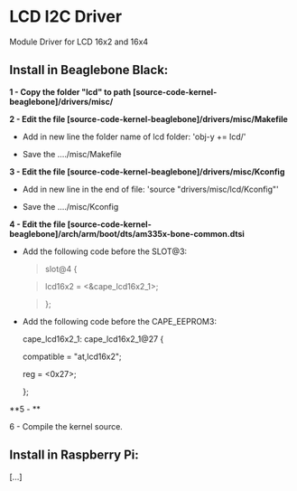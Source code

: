 LCD I2C Driver
===============

Module Driver for LCD 16x2 and 16x4



Install in Beaglebone Black:
-----------------
**1 - Copy the folder "lcd" to path [source-code-kernel-beaglebone]/drivers/misc/**

**2 - Edit the file [source-code-kernel-beaglebone]/drivers/misc/Makefile**

- Add in new line the folder name of lcd folder: 'obj-y   += lcd/'
  
- Save the ..../misc/Makefile
  
**3 - Edit the file [source-code-kernel-beaglebone]/drivers/misc/Kconfig**

- Add in new line in the end of file: 'source "drivers/misc/lcd/Kconfig"'
  
- Save the ..../misc/Kconfig

**4 - Edit the file [source-code-kernel-beaglebone]/arch/arm/boot/dts/am335x-bone-common.dtsi**

- Add the following code before the SLOT@3:

  >slot@4 {
  
  > lcd16x2 = <&cape_lcd16x2_1>;
  
  >};
  
- Add the following code before the CAPE_EEPROM3:

  cape_lcd16x2_1: cape_lcd16x2_1@27 {
    
    compatible = "at,lcd16x2";
    
    reg = <0x27>;
  
  };
  

**5 - **

6 - Compile the kernel source.




Install in Raspberry Pi:
-------------
[...]
